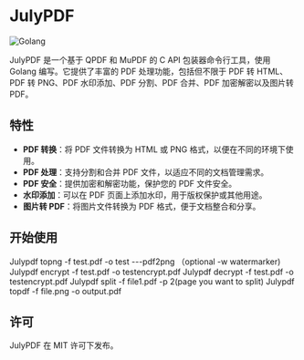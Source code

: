# JulyPDF

![Golang](https://upload.wikimedia.org/wikipedia/commons/2/23/Golang.png)

JulyPDF 是一个基于 QPDF 和 MuPDF 的 C API 包装器命令行工具，使用 Golang 编写。它提供了丰富的 PDF 处理功能，包括但不限于 PDF 转 HTML、PDF 转 PNG、PDF 水印添加、PDF 分割、PDF 合并、PDF 加密解密以及图片转 PDF。

## 特性

- **PDF 转换**：将 PDF 文件转换为 HTML 或 PNG 格式，以便在不同的环境下使用。
- **PDF 处理**：支持分割和合并 PDF 文件，以适应不同的文档管理需求。
- **PDF 安全**：提供加密和解密功能，保护您的 PDF 文件安全。
- **水印添加**：可以在 PDF 页面上添加水印，用于版权保护或其他用途。
- **图片转 PDF**：将图片文件转换为 PDF 格式，便于文档整合和分享。

## 开始使用

Julypdf topng -f test.pdf -o test   ---pdf2png （optional -w watermarker)
Julypdf encrypt -f test.pdf -o testencrypt.pdf
Julypdf decrypt -f test.pdf -o testencrypt.pdf
Julypdf split -f file1.pdf -p 2(page you want to split)
Julypdf topdf -f file.png -o output.pdf

## 许可
JulyPDF 在 MIT 许可下发布。
